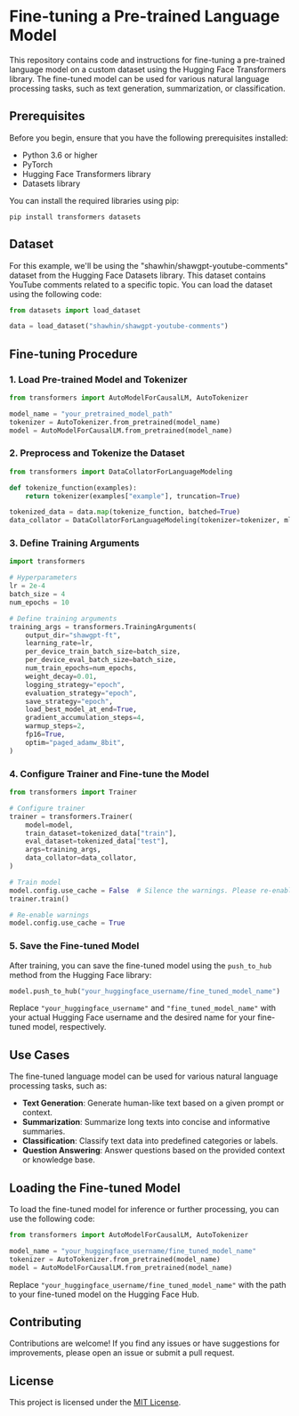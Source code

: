 # Fine-tuning a Pre-trained Language Model

This repository contains code and instructions for fine-tuning a pre-trained language model on a custom dataset using the Hugging Face Transformers library. The fine-tuned model can be used for various natural language processing tasks, such as text generation, summarization, or classification.

## Prerequisites

Before you begin, ensure that you have the following prerequisites installed:

- Python 3.6 or higher
- PyTorch
- Hugging Face Transformers library
- Datasets library

You can install the required libraries using pip:

```
pip install transformers datasets
```

## Dataset

For this example, we'll be using the "shawhin/shawgpt-youtube-comments" dataset from the Hugging Face Datasets library. This dataset contains YouTube comments related to a specific topic. You can load the dataset using the following code:

```python
from datasets import load_dataset

data = load_dataset("shawhin/shawgpt-youtube-comments")
```

## Fine-tuning Procedure

### 1. Load Pre-trained Model and Tokenizer

```python
from transformers import AutoModelForCausalLM, AutoTokenizer

model_name = "your_pretrained_model_path"
tokenizer = AutoTokenizer.from_pretrained(model_name)
model = AutoModelForCausalLM.from_pretrained(model_name)
```

### 2. Preprocess and Tokenize the Dataset

```python
from transformers import DataCollatorForLanguageModeling

def tokenize_function(examples):
    return tokenizer(examples["example"], truncation=True)

tokenized_data = data.map(tokenize_function, batched=True)
data_collator = DataCollatorForLanguageModeling(tokenizer=tokenizer, mlm=False)
```

### 3. Define Training Arguments

```python
import transformers

# Hyperparameters
lr = 2e-4
batch_size = 4
num_epochs = 10

# Define training arguments
training_args = transformers.TrainingArguments(
    output_dir="shawgpt-ft",
    learning_rate=lr,
    per_device_train_batch_size=batch_size,
    per_device_eval_batch_size=batch_size,
    num_train_epochs=num_epochs,
    weight_decay=0.01,
    logging_strategy="epoch",
    evaluation_strategy="epoch",
    save_strategy="epoch",
    load_best_model_at_end=True,
    gradient_accumulation_steps=4,
    warmup_steps=2,
    fp16=True,
    optim="paged_adamw_8bit",
)
```

### 4. Configure Trainer and Fine-tune the Model

```python
from transformers import Trainer

# Configure trainer
trainer = transformers.Trainer(
    model=model,
    train_dataset=tokenized_data["train"],
    eval_dataset=tokenized_data["test"],
    args=training_args,
    data_collator=data_collator,
)

# Train model
model.config.use_cache = False  # Silence the warnings. Please re-enable for inference!
trainer.train()

# Re-enable warnings
model.config.use_cache = True
```

### 5. Save the Fine-tuned Model

After training, you can save the fine-tuned model using the `push_to_hub` method from the Hugging Face library:

```python
model.push_to_hub("your_huggingface_username/fine_tuned_model_name")
```

Replace `"your_huggingface_username"` and `"fine_tuned_model_name"` with your actual Hugging Face username and the desired name for your fine-tuned model, respectively.

## Use Cases

The fine-tuned language model can be used for various natural language processing tasks, such as:

- **Text Generation**: Generate human-like text based on a given prompt or context.
- **Summarization**: Summarize long texts into concise and informative summaries.
- **Classification**: Classify text data into predefined categories or labels.
- **Question Answering**: Answer questions based on the provided context or knowledge base.

## Loading the Fine-tuned Model

To load the fine-tuned model for inference or further processing, you can use the following code:

```python
from transformers import AutoModelForCausalLM, AutoTokenizer

model_name = "your_huggingface_username/fine_tuned_model_name"
tokenizer = AutoTokenizer.from_pretrained(model_name)
model = AutoModelForCausalLM.from_pretrained(model_name)
```

Replace `"your_huggingface_username/fine_tuned_model_name"` with the path to your fine-tuned model on the Hugging Face Hub.

## Contributing

Contributions are welcome! If you find any issues or have suggestions for improvements, please open an issue or submit a pull request.

## License

This project is licensed under the [MIT License](LICENSE).
